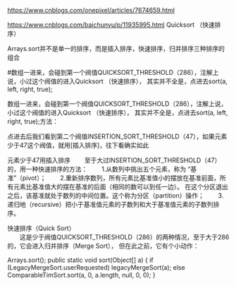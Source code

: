 https://www.cnblogs.com/onepixel/articles/7674659.html

https://www.cnblogs.com/baichunyu/p/11935995.html
Quicksort （快速排序）

Arrays.sort并不是单一的排序，而是插入排序，快速排序，归并排序三种排序的组合


#数组一进来，会碰到第一个阀值QUICKSORT_THRESHOLD（286），注解上说，小过这个阀值的进入Quicksort （快速排序），
   其实并不全是，点进去sort(a, left, right, true);

数组一进来，会碰到第一个阀值QUICKSORT_THRESHOLD（286），注解上说，小过这个阀值的进入Quicksort （快速排序），
    其实并不全是，点进去sort(a, left, right, true);方法：

点进去后我们看到第二个阀值INSERTION_SORT_THRESHOLD（47），如果元素少于47这个阀值，就用[插入排序]，往下看确实如此


元素少于47用插入排序
　　至于大过INSERTION_SORT_THRESHOLD（47）的，用一种快速排序的方法：
　　1.从数列中挑出五个元素，称为 “基准”（pivot）；
　　2.重新排序数列，所有元素比基准值小的摆放在基准前面，所有元素比基准值大的摆在基准的后面（相同的数可以到任一边）。
        在这个分区退出之后，该基准就处于数列的中间位置。这个称为分区（partition）操作；
　　3.递归地（recursive）把小于基准值元素的子数列和大于基准值元素的子数列排序。

快速排序（Quick Sort）  
　　这是少于阀值QUICKSORT_THRESHOLD（286）的两种情况，至于大于286的，它会进入归并排序（Merge Sort），
    但在此之前，它有个小动作：


Arrays.sort();
public static void sort(Object[] a) {
    if (LegacyMergeSort.userRequested)
        legacyMergeSort(a);
    else
        ComparableTimSort.sort(a, 0, a.length, null, 0, 0);
}